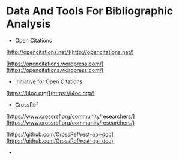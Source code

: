 # Data And Tools For Bibliographic Analysis

* Open Citations

[http://opencitations.net/](http://opencitations.net/)

[https://opencitations.wordpress.com/](https://opencitations.wordpress.com/)

* Initiative for Open Citations

[https://i4oc.org/](https://i4oc.org/)

* CrossRef

[https://www.crossref.org/community/researchers/](https://www.crossref.org/community/researchers/)

[https://github.com/CrossRef/rest-api-doc](https://github.com/CrossRef/rest-api-doc)

* 

